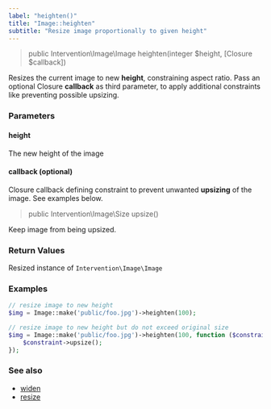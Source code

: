 ```yaml
---
label: "heighten()"
title: "Image::heighten"
subtitle: "Resize image proportionally to given height"
---
```


> public Intervention\Image\Image heighten(integer $height, [Closure $callback])

Resizes the current image to new **height**, constraining aspect ratio. Pass an optional Closure **callback** as third parameter, to apply additional constraints like preventing possible upsizing.

### Parameters

#### height
The new height of the image

#### callback (optional)
Closure callback defining constraint to prevent unwanted **upsizing** of the image. See examples below.

> public Intervention\Image\Size upsize()

Keep image from being upsized.

### Return Values
Resized instance of `Intervention\Image\Image`

### Examples

```php
// resize image to new height
$img = Image::make('public/foo.jpg')->heighten(100);

// resize image to new height but do not exceed original size
$img = Image::make('public/foo.jpg')->heighten(100, function ($constraint) {
    $constraint->upsize();
});
```

### See also

- [widen](/v2/api/widen)
- [resize](/v2/api/resize)
